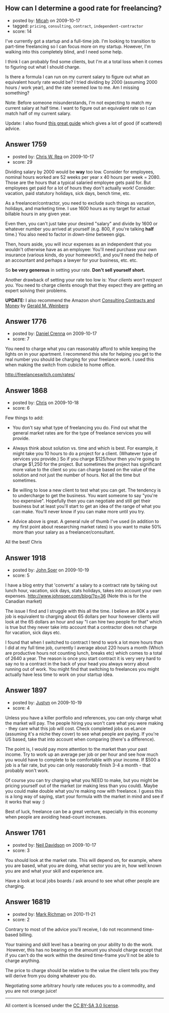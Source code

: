 ## How can I determine a good rate for freelancing?

- posted by: [Micah](https://stackexchange.com/users/-1/284-micah) on 2009-10-17
- tagged: `pricing`, `consulting`, `contract`, `independent-contractor`
- score: 14

I've currently got a startup and a full-time job.  I'm looking to transition to part-time freelancing so I can focus more on my startup.  However, I'm walking into this completely blind, and I need some help.

I think I can probably find some clients, but I'm at a total loss when it comes to figuring out what I should charge.

Is there a formula I can run on my current salary to figure out what an equivalent hourly rate would be?  I tried dividing by 2000 (assuming 2000 hours / work year), and the rate seemed low to me.  Am I missing something?

Note: Before someone misunderstands, I'm not expecting to match my current salary at half time. I want to figure out an equivalent rate so I can match half of my current salary.

Update: I also found [this great guide][1] which gives a lot of good (if scattered) advice.


  [1]: http://jacquesmattheij.com/be-consultant


## Answer 1759

- posted by: [Chris W. Rea](https://stackexchange.com/users/-1/953-chris-w-rea) on 2009-10-17
- score: 29

<p>Dividing salary by 2000 would be <strong>way</strong> too low.  Consider for employees, nominal hours worked are 52 weeks per year x 40 hours per week = 2080.  Those are the hours that a typical salaried employee gets paid for.  But employees get paid for a lot of hours they don't actually work!  Consider: vacation, paid statutory holidays, sick days, bench time, etc.</p>

<p>As a freelancer/contractor, you need to exclude such things as vacation, holidays, and marketing time.  I use 1600 hours as my target for actual billable hours in any given year.</p>

<p>Even then, you can't just take your desired "salary" and divide by 1600 or whatever number you arrived at yourself (e.g. 800, if you're talking <strong>half</strong> time.)  You also need to factor in <em>down-time</em> between gigs.</p>

<p>Then, hours aside, you will incur expenses as an independent that you wouldn't otherwise have as an employee:  You'll need purchase your own insurance (various kinds, do your homework!), and you'll need the help of an accountant and perhaps a lawyer for your business, etc. etc.</p>

<p>So <strong>be very generous</strong> in setting your rate.  <strong>Don't sell yourself short.</strong></p>

<p>Another drawback of setting your rate too low is:  <em>Your clients won't respect you.</em>  You need to charge clients enough that they expect they are getting an expert solving their problems.</p>

<p><strong>UPDATE:</strong>
I also recommend the Amazon short <a href="http://rads.stackoverflow.com/amzn/click/B000BOS71E">Consulting Contracts and Money</a> by <a href="http://www.geraldmweinberg.com">Gerald M. Weinberg</a></p>



## Answer 1776

- posted by: [Daniel Crenna](https://stackexchange.com/users/-1/772-daniel-crenna) on 2009-10-17
- score: 7

You need to charge what you can reasonably afford to while keeping the lights on in your apartment. I recommend this site for helping you get to the real number you should be charging for your freelance work. I used this when making the switch from cubicle to home office.

http://freelanceswitch.com/rates/


## Answer 1868

- posted by: [Chris](https://stackexchange.com/users/-1/412-chris) on 2009-10-18
- score: 6

Few things to add:

- You don't say what type of freelancing you do. Find out what the general market rates are for the type of freelance services you will provide.

- Always think about solution vs. time and which is best. For example, it might take you 10 hours to do a project for a client. (Whatever type of services you provide.) So if you charge $125/hour then you're going to charge $1,250 for the project. But sometimes the project has significant more value to the client so you can charge based on the value of the solution and not just the number of hours. Not all the time but sometimes.

- Be willing to lose a new client to test what you can get. The tendency is to undercharge to get the business. You want someone to say "you're too expensive". Hopefully then you can negotiate and still get their business but at least you'll start to get an idea of the range of what you can make. You'll never know if you can make more until you try.

- Advice above is great. A general rule of thumb I've used (in addition to my first point about researching market rates) is you want to make 50% more than your salary as a freelancer/consultant.

All the best!
Chris


## Answer 1918

- posted by: [John Soer](https://stackexchange.com/users/-1/96-john-soer) on 2009-10-19
- score: 5

I have a blog entry that 'converts' a salary to a contract rate by taking out lunch hour, vacation, sick days, stats holidays, takes into account your own expenses. http://www.johnsoer.com/blog/?p=36  (Note this is for the Canadian market)

The issue I find and I struggle with this all the time. I believe an 80K a year job is equivalent to charging about 65 dollars per hour however clients will look at the 65 dollars an hour and say "I can hire two people for that" which is true but they never take into account that a contractor does not charge for vacation, sick days etc.


I found that when I switched to contract I tend to work a lot more hours than I did at my full time job, currently I average about 220 hours a month (Which are productive hours not counting lunch, breaks etc) which comes to a total of 2640 a year. The reason is once you start contract it is very very hard to say no to a contract in the back of your head you always worry about running out of work. You might find that switching to freelances you might actually have less time to work on your startup idea.



## Answer 1897

- posted by: [Justyn](https://stackexchange.com/users/-1/605-justyn) on 2009-10-19
- score: 4

Unless you have a killer portfolio and references, you can only charge what the market will pay. The people hiring you won't care what you were making - they care what this job will cost. Check completed jobs on eLance (assuming it's a niche they cover) to see what people are paying. If you're US based, take that into account when comparing (there's a difference).

The point is, I would pay more attention to the market than your past income. Try to work up an average per job or per hour and see how much you would have to complete to be comfortable with your income. If $500 a job is a fair rate, but you can only reasonably finish 3-4 a month - that probably won't work.

Of course you can try charging what you NEED to make, but you might be pricing yourself out of the market (or making less than you could). Maybe you could make double what you're making now with freelance. I guess this is a long way of saying, start your formula with the market in mind and see if it works that way :)

Best of luck, freelance can be a great venture, especially in this economy when people are avoiding head-count increases.


## Answer 1761

- posted by: [Neil Davidson](https://stackexchange.com/users/-1/210-neil-davidson) on 2009-10-17
- score: 3

You should look at the market rate. This will depend on, for example, where you are based, what you are doing, what sector you are in, how well known you are and what your skill and experience are.

Have a look at local jobs boards / ask around to see what other people are charging.





## Answer 16819

- posted by: [Mark Richman](https://stackexchange.com/users/-1/5499-mark-richman) on 2010-11-21
- score: 2

Contrary to most of the advice you'll receive, I do not recommend time-based billing.

Your training and skill level has a bearing on your ability to do the work.  However, this has no bearing on the amount you should charge except that if you can't do the work within the desired time-frame you'll not be able to charge anything.

The price to charge should be relative to the value the client tells you they will derive from you doing whatever you do.

Negotiating some arbitrary hourly rate reduces you to a commodity, and you are not orange juice!




---

All content is licensed under the [CC BY-SA 3.0 license](https://creativecommons.org/licenses/by-sa/3.0/).

